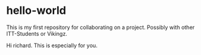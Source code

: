 hello-world
===========

This is my first repository for collaborating on a project. Possibly with other ITT-Students or Vikingz.

Hi richard. This is especially for you.
